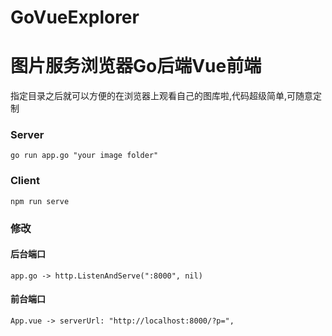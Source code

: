 # GoVueExplorer

# 图片服务浏览器Go后端Vue前端

指定目录之后就可以方便的在浏览器上观看自己的图库啦,代码超级简单,可随意定制

### Server
```
go run app.go "your image folder"
```

### Client
```
npm run serve
```

### 修改
#### 后台端口
```
app.go -> http.ListenAndServe(":8000", nil)
```
#### 前台端口
```
App.vue -> serverUrl: "http://localhost:8000/?p=",
```
